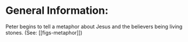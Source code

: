 # General Information:

Peter begins to tell a metaphor about Jesus and the believers being living stones. (See: [[figs-metaphor]])